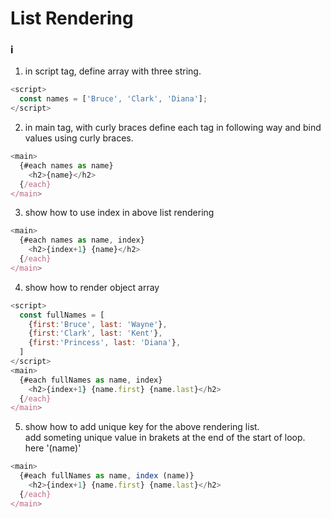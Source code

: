 # List Rendering

### i
1. in script tag, define array with three string.
```js
<script>
  const names = ['Bruce', 'Clark', 'Diana'];
</script>
```  

2. in main tag, with curly braces define each tag in following way and bind values using curly braces. 
```js
<main>
  {#each names as name}
    <h2>{name}</h2>
  {/each}
</main>
```  

3. show how to use index in above list rendering   
```js
<main>
  {#each names as name, index}
    <h2>{index+1} {name}</h2>
  {/each}
</main>
```  

4. show how to render object array  
```js
<script>
  const fullNames = [
    {first:'Bruce', last: 'Wayne'},
    {first:'Clark', last: 'Kent'},
    {first:'Princess', last: 'Diana'},
  ]
</script>
<main>
  {#each fullNames as name, index}
    <h2>{index+1} {name.first} {name.last}</h2>
  {/each}
</main>
``` 

5. show how to add unique key for the above rendering list.  
add someting unique value in brakets at the end of the start of loop. here '(name)' 
```js
<main>
  {#each fullNames as name, index (name)}
    <h2>{index+1} {name.first} {name.last}</h2>
  {/each}
</main>
``` 